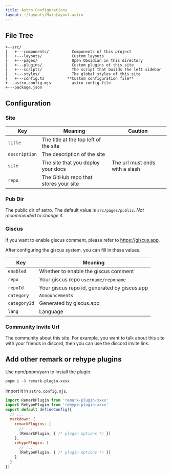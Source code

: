 ```yaml
---
title: Astro Configurations
layout: ~/layouts/MainLayout.astro
---
```


## File Tree

```
+--src/
|   +---components/          Components of this project
|   +---layouts/             Custom layouts
|   +---pages/               Open Obsidian in this directory
|   +---plugins/             Custom plugins of this site
|   +---scripts/             The script that builds the left sidebar
|   +---styles/              The global styles of this site
|   +---config.ts          **Custom configuration file**
+---astro.config.mjs         astro config file
+---package.json
```

## Configuration

### Site

| Key | Meaning | Caution |
| --- | --- | --- |
| `title` | The title at the top left of the site | |
| `description` | The description of the site | |
| `site` | The site that you deploy your docs | The url must ends with a slash |
| `repo` | The GitHub repo that stores your site | | 

### Pub Dir

The public dir of astro. The default value is `src/pages/public`. *Not recommended to change it*.

### Giscus

If you want to enable giscus comment, please refer to https://giscus.app.

After configuring the giscus system, you can fill in these values.

| Key | Meaning |
| --- | ------- |
| `enabled` | Whether to enable the giscus comment |
| `repo` | Your giscus repo `username/reponame` |
| `repoId` | Your giscus repo id, generated by giscus.app |
| `category` | `Announcements` |
| `categoryId` | Generated by giscus.app |
| `lang` | Language |

### Community Invite Url

The community about this site. For example, you want to talk about this site with your friends in discord, then you can use the discord invite link.

## Add other remark or rehype plugins

Use npm/pnpm/yarn to install the plugin.

```sh
pnpm i -D remark-plugin-xxxx
```

Import it in `astro.config.mjs`.

```js
import RemarkPlugin from 'remark-plugin-xxxx'
import RehypePlugin from 'rehype-plugin-xxxx'
export default defineConfig({
  // ...
  markdown: {
    remarkPlugins: [
      // ...
      [RemarkPlugin, { /* plugin options */ }]
    ],
    rehypePlugin: [
      // ...
      [RehypePlugin, { /* plugin options */ }]
    ]
  }
})
```
